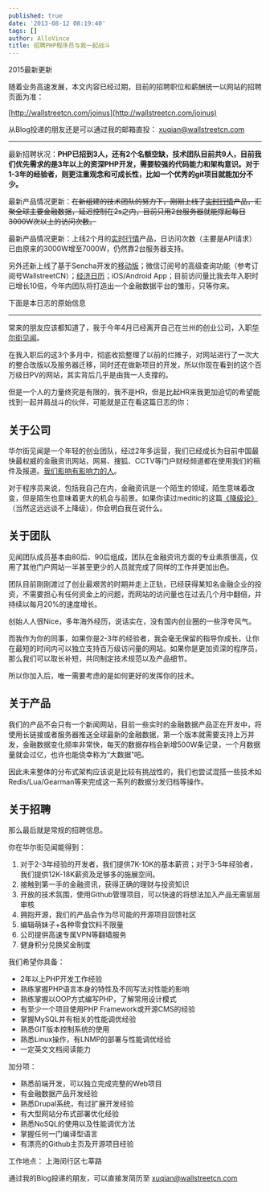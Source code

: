 ```yaml
---
published: true
date: '2013-08-12 08:19:40'
tags: []
author: AlloVince
title: 招聘PHP程序员与我一起战斗
---
```


2015最新更新

随着业务高速发展，本文内容已经过期，目前的招聘职位和薪酬统一以网站的招聘页面为准：

[http://wallstreetcn.com/joinus](http://wallstreetcn.com/joinus)

从Blog投递的朋友还是可以通过我的邮箱直投： [xuqian@wallstreetcn.com](xuqian@wallstreetcn.com)

-----


最新招聘状况：__PHP已招到3人，还有2个名额空缺，技术团队目前共9人，目前我们优先需求的是3年以上的资深PHP开发，需要较强的代码能力和架构意识。对于1-3年的经验者，则更注重观念和可成长性，比如一个优秀的git项目就能加分不少。__

最新产品情况更新：<del>在新组建的技术团队的努力下，刚刚上线了[实时行情](http://markets.wallstreetcn.com/)产品，汇聚全球主要金融数据，延迟控制在2s之内，目前只用2台服务器就能撑起每日3000W次以上的访问次数。</del>

最新产品情况更新：上线2个月的[实时行情](http://markets.wallstreetcn.com/)产品，日访问次数（主要是API请求）已由原来的3000W增至7000W，仍然靠2台服务器支持。

另外还新上线了基于Sencha开发的[移动版](http://m.wallstreetcn.com/)；微信订阅号的高级查询功能（参考订阅号WallstreetCN）；[经济日历](http://calendar.wallstreetcn.com/)；iOS/Android App；目前访问量比我去年入职时已增长10倍，今年内团队将打造出一个金融数据平台的雏形，只等你来。

下面是本日志的原始信息

------

常来的朋友应该都知道了，我于今年4月已经离开自己在兰州的创业公司，入职[华尔街见闻](http://wallstreetcn.com/)。

在我入职后的这3个多月中，彻底收拾整理了以前的烂摊子，对网站进行了一次大的整合改版以及服务器迁移，同时还在做新项目的开发，所以你现在看到的这个百万级日PV的网站，其实背后几乎是由我一人支撑的。

但是一个人的力量终究是有限的，我不是HR，但是比起HR来我更加迫切的希望能找到一起并肩战斗的伙伴，可能就是正在看这篇日志的你：


## 关于公司

华尔街见闻是一个年轻的创业团队，经过2年多运营，我们已经成长为目前中国最快最权威的金融资讯网站，网易、搜狐、CCTV等门户财经频道都在使用我们的稿件及报道。[我们影响有影响力的人](http://wallstreetcn.com/about)。

对于程序员来说，包括我自己在内，金融资讯是一个陌生的领域，陌生意味着改变，但是陌生也意味着更大的机会与前景。如果你读过meditic的这篇[《降级论》](http://meditic.com/degrading-for-success/)（当然这远远谈不上降级），你会明白我在说什么。


## 关于团队

见闻团队成员基本由80后、90后组成，团队在金融资讯方面的专业素质很高，仅用了其他门户网站一半甚至更少的人员就完成了同样的工作并更加出色。

团队目前刚刚渡过了创业最艰苦的时期并走上正轨，已经获得某知名金融企业的投资，不需要担心有任何资金上的问题，而网站的访问量也在过去几个月中翻倍，并持续以每月20%的速度增长。

创始人人很Nice，多年海外经历，说话实在，没有国内创业圈的一些浮夸风气。

而我作为你的同事，如果你是2-3年的经验者，我会毫无保留的指导你成长，让你在最短的时间内可以独立支持百万级访问量的网站。如果你是更加资深的程序员，那么我们可以取长补短，共同制定技术规范以及产品细节。

所以你加入后，唯一需要考虑的是如何更好的发挥你的技术。


## 关于产品

我们的产品不会只有一个新闻网站，目前一些实时的金融数据产品正在开发中，将使用长链接或者服务器推送全球最新的金融数据，第一个版本就需要支持上万并发，金融数据变化频率非常快，每天的数据存档会新增500W条记录，一个月数据量就会过亿，也许也能侥幸称为“大数据”吧。

因此未来整体的分布式架构应该说是比较有挑战性的，我们也尝试混搭一些技术如Redis/Lua/Gearman等来完成这一系列的数据分发归档等操作。


## 关于招聘

那么最后就是常规的招聘信息。

你在华尔街见闻能得到：

1. 对于2-3年经验的开发者，我们提供7K-10K的基本薪资；对于3-5年经验者，我们提供12K-18K薪资及足够多的施展空间。
3. 接触到第一手的金融资讯，获得正确的理财与投资知识
4. 开放的技术氛围，使用Github管理项目，可以快速的将想法加入产品无需层层审核
5. 拥抱开源，我们的产品会作为尽可能的开源项目回馈社区
6. 编辑萌妹子+各种零食饮料不限量
7. 公司提供高速专属VPN等翻墙服务
8. 健身积分兑换奖金制度

我们希望你具备：

- 2年以上PHP开发工作经验
- 熟练掌握PHP语言本身的特性及不同写法对性能的影响
- 熟练掌握以OOP方式编写PHP，了解常用设计模式
- 有至少一个项目使用PHP Framework或开源CMS的经验
- 掌握MySQL并有相关的性能调优经验
- 熟悉GIT版本控制系统的使用
- 熟悉Linux操作，有LNMP的部署与性能调优经验
- 一定英文文档阅读能力

加分项：

- 熟悉前端开发，可以独立完成完整的Web项目
- 有金融数据产品开发经验
- 熟悉Drupal系统，有过扩展开发经验
- 有大型网站分布式部署优化经验
- 熟悉NoSQL的使用以及性能调优方法
- 掌握任何一门编译型语言
- 有漂亮的Github主页及开源项目经验

工作地点： 上海闵行区七莘路

通过我的Blog投递的朋友，可以直接发简历至 xuqian@wallstreetcn.com

